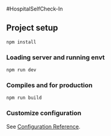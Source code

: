 #HospitalSelfCheck-In

## Project setup
```
npm install
```

### Loading server and running envt
```
npm run dev
```

### Compiles and for production
```
npm run build
```

### Customize configuration
See [Configuration Reference](https://cli.vuejs.org/config/).
